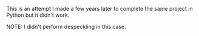 This is an attempt I made a few years later to complete the same project in Python but it didn't work.

NOTE: I didn't perform despeckling in this case.
